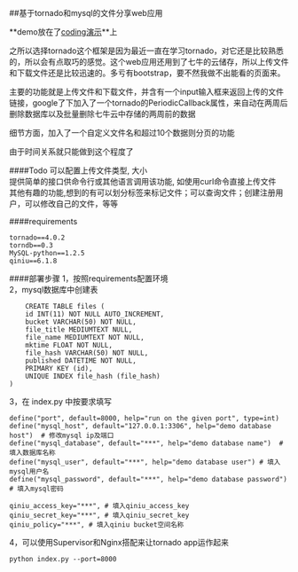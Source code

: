 ##基于tornado和mysql的文件分享web应用

**demo放在了[coding演示](http://simplefilesharing.coding.io/)**上  

之所以选择tornado这个框架是因为最近一直在学习tornado，对它还是比较熟悉的，所以会有点取巧的感觉。这个web应用还用到了七牛的云储存，所以上传文件和下载文件还是比较迅速的。多亏有bootstrap，要不然我做不出能看的页面来。  

主要的功能就是上传文件和下载文件，并含有一个input输入框来返回上传的文件链接，google了下加入了一个tornado的PeriodicCallback属性，来自动在两周后删除数据库以及批量删除七牛云中存储的两周前的数据  

细节方面，加入了一个自定义文件名和超过10个数据则分页的功能  

由于时间关系就只能做到这个程度了

####Todo
可以配置上传文件类型, 大小  
提供简单的接口供命令行或其他语言调用该功能, 如使用curl命令直接上传文件  
其他有趣的功能,想到的有可以划分标签来标记文件；可以查询文件；创建注册用户，可以修改自己的文件，等等

####requirements

	tornado==4.0.2
	torndb==0.3
	MySQL-python==1.2.5
	qiniu==6.1.8

####部署步骤
1，按照requirements配置环境  
2，mysql数据库中创建表

		CREATE TABLE files (
		id INT(11) NOT NULL AUTO_INCREMENT,
		bucket VARCHAR(50) NOT NULL,
		file_title MEDIUMTEXT NULL,
		file_name MEDIUMTEXT NOT NULL,
		mktime FLOAT NOT NULL,
		file_hash VARCHAR(50) NOT NULL,
		published DATETIME NOT NULL,
		PRIMARY KEY (id),
		UNIQUE INDEX file_hash (file_hash)
	)

3，在 index.py 中按要求填写

	define("port", default=8000, help="run on the given port", type=int)
	define("mysql_host", default="127.0.0.1:3306", help="demo database host")  # 修改mysql ip及端口
	define("mysql_database", default="***", help="demo database name")  # 填入数据库名称
	define("mysql_user", default="***", help="demo database user") # 填入mysql用户名
	define("mysql_password", default="***", help="demo database password")  # 填入mysql密码

	qiniu_access_key="***", # 填入qiniu_access_key
    qiniu_secret_key="***", # 填入qiniu_secret_key
    qiniu_policy="***", # 填入qiniu bucket空间名称

4，可以使用Supervisor和Nginx搭配来让tornado app运作起来

	python index.py --port=8000
